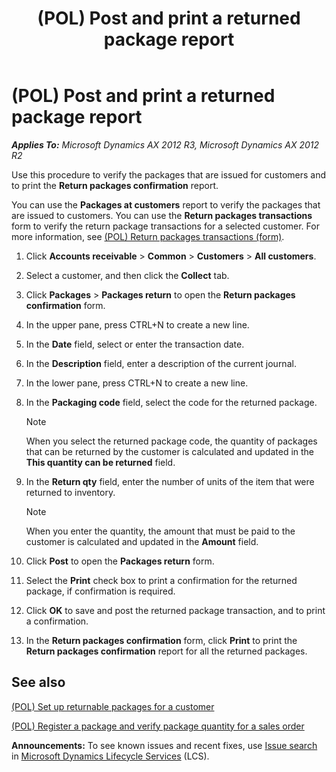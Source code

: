 ﻿---
title: (POL) Post and print a returned package report
TOCTitle: (POL) Post and print a returned package report
ms:assetid: 8bc3cd83-8cd7-4dd5-b4b1-7716e7d71a06
ms:mtpsurl: https://technet.microsoft.com/en-us/library/JJ923252(v=AX.60)
ms:contentKeyID: 52075334
ms.date: 04/18/2014
mtps_version: v=AX.60
f1_keywords:
- Poland
- returned package
---

# (POL) Post and print a returned package report 


_**Applies To:** Microsoft Dynamics AX 2012 R3, Microsoft Dynamics AX 2012 R2_

Use this procedure to verify the packages that are issued for customers and to print the **Return packages confirmation** report.

You can use the **Packages at customers** report to verify the packages that are issued to customers. You can use the **Return packages transactions** form to verify the return package transactions for a selected customer. For more information, see [(POL) Return packages transactions (form)](https://technet.microsoft.com/en-us/library/jj923259\(v=ax.60\)).

1.  Click **Accounts receivable** \> **Common** \> **Customers** \> **All customers**.

2.  Select a customer, and then click the **Collect** tab.

3.  Click **Packages** \> **Packages return** to open the **Return packages confirmation** form.

4.  In the upper pane, press CTRL+N to create a new line.

5.  In the **Date** field, select or enter the transaction date.

6.  In the **Description** field, enter a description of the current journal.

7.  In the lower pane, press CTRL+N to create a new line.

8.  In the **Packaging code** field, select the code for the returned package.
    

    > [!NOTE]
    > <P>When you select the returned package code, the quantity of packages that can be returned by the customer is calculated and updated in the <STRONG>This quantity can be returned</STRONG> field.</P>



9.  In the **Return qty** field, enter the number of units of the item that were returned to inventory.
    

    > [!NOTE]
    > <P>When you enter the quantity, the amount that must be paid to the customer is calculated and updated in the <STRONG>Amount</STRONG> field.</P>



10. Click **Post** to open the **Packages return** form.

11. Select the **Print** check box to print a confirmation for the returned package, if confirmation is required.

12. Click **OK** to save and post the returned package transaction, and to print a confirmation.

13. In the **Return packages confirmation** form, click **Print** to print the **Return packages confirmation** report for all the returned packages.

## See also

[(POL) Set up returnable packages for a customer](pol-set-up-returnable-packages-for-a-customer.md)

[(POL) Register a package and verify package quantity for a sales order](pol-register-a-package-and-verify-package-quantity-for-a-sales-order.md)

  
**Announcements:** To see known issues and recent fixes, use [Issue search](http://go.microsoft.com/fwlink/?linkid=389258) in [Microsoft Dynamics Lifecycle Services](http://go.microsoft.com/fwlink/?linkid=306505) (LCS).

